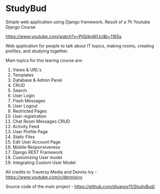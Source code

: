 # StudyBud
Simple web application using Django framework. Result of a 7h Youtube Django Course

https://www.youtube.com/watch?v=PtQiiknWUcI&t=1165s

Web application for people to talk about IT topics, making rooms, creating profiles, and studying together.

Main topics for this learing course are:
  1. Views & URL's
  2. Templates
  3. Database & Admin Panel
  4. CRUD
  5. Search
  6. User Login
  7. Flash Messages
  8. User Logout
  9. Restricted Pages
  10. User registration
  11. Chat Room Messages CRUD
  12. Activity Feed
  13. User Profile Page
  14. Static Files
  15. Edit User Account Page
  16. Mobile Responsiveness
  17. Django REST Framework
  18. Customizing User model
  19. Integrating Custom User Model


All credits to Traversy Media and Dennis Ivy - https://www.youtube.com/c/dennisivy

Source code of the main project - https://github.com/divanov11/StudyBud/
